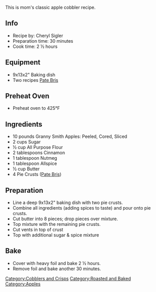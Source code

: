 This is mom's classic apple cobbler recipe.

## Info

-   Recipe by: Cheryl Sigler
-   Preparation time: 30 minutes
-   Cook time: 2 ½ hours

## Equipment

-   9x13x2" Baking dish
-   Two recipes [Pate Bris](Pate_Bris "wikilink")

## Preheat Oven

-   Preheat oven to 425°F

## Ingredients

-   10 pounds Granny Smith Apples: Peeled, Cored, Sliced
-   2 cups Sugar
-   ½ cup All Purpose Flour
-   2 tablespoons Cinnamon
-   1 tablespoon Nutmeg
-   1 tablespoon Allspice
-   ½ cup Butter
-   4 Pie Crusts ([Pate Bris](Pate_Bris "wikilink"))

## Preparation

-   Line a deep 9x13x2" baking dish with two pie crusts.
-   Combine all ingredients (adding spices to taste) and pour onto pie
    crusts.
-   Cut butter into 8 pieces; drop pieces over mixture.
-   Top mixture with the remaining pie crusts.
-   Cut vents in top of crust
-   Top with additional sugar & spice mixture

## Bake

-   Cover with heavy foil and bake 2 ½ hours.
-   Remove foil and bake another 30 minutes.

[Category:Cobblers and Crisps](Category:Cobblers_and_Crisps "wikilink")
[Category:Roasted and Baked](Category:Roasted_and_Baked "wikilink")
[Category:Apples](Category:Apples "wikilink")
